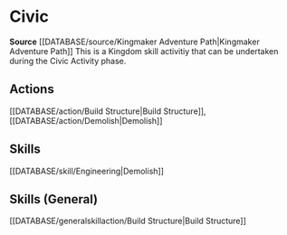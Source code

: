 ﻿---
id: '436'
name: Civic
rarity: Common
source: '[[DATABASE/source/Kingmaker Adventure Path|Kingmaker Adventure Path]]'
trait:
- Civic
type: Trait

---
# Civic

**Source** [[DATABASE/source/Kingmaker Adventure Path|Kingmaker Adventure Path]]
This is a Kingdom skill activitiy that can be undertaken during the Civic Activity phase.

## Actions

[[DATABASE/action/Build Structure|Build Structure]], [[DATABASE/action/Demolish|Demolish]]

## Skills

[[DATABASE/skill/Engineering|Demolish]]

## Skills (General)

[[DATABASE/generalskillaction/Build Structure|Build Structure]]
